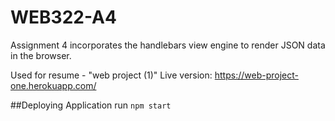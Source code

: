 # WEB322-A4
Assignment 4 incorporates the handlebars view engine to render JSON data in the browser.

Used for resume - "web project (1)"
Live version: https://web-project-one.herokuapp.com/ 

##Deploying Application
run `npm start`


